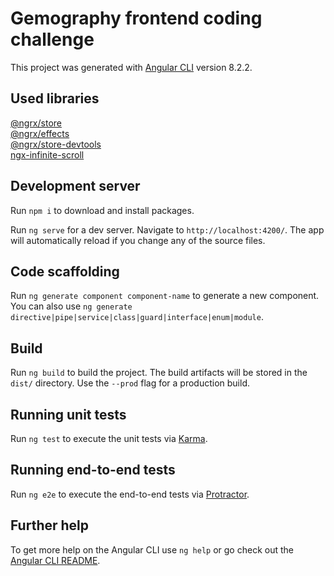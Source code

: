 # Gemography frontend coding challenge

This project was generated with [Angular CLI](https://github.com/angular/angular-cli) version 8.2.2.

## Used libraries

[@ngrx/store](https://ngrx.io/guide/store)  
[@ngrx/effects](https://ngrx.io/guide/effects)  
[@ngrx/store-devtools](https://ngrx.io/guide/store-devtools)  
[ngx-infinite-scroll](https://www.npmjs.com/package/ngx-infinite-scroll)  

## Development server

Run `npm i` to download and install packages.

Run `ng serve` for a dev server. Navigate to `http://localhost:4200/`. The app will automatically reload if you change any of the source files.

## Code scaffolding

Run `ng generate component component-name` to generate a new component. You can also use `ng generate directive|pipe|service|class|guard|interface|enum|module`.

## Build

Run `ng build` to build the project. The build artifacts will be stored in the `dist/` directory. Use the `--prod` flag for a production build.

## Running unit tests

Run `ng test` to execute the unit tests via [Karma](https://karma-runner.github.io).

## Running end-to-end tests

Run `ng e2e` to execute the end-to-end tests via [Protractor](http://www.protractortest.org/).

## Further help

To get more help on the Angular CLI use `ng help` or go check out the [Angular CLI README](https://github.com/angular/angular-cli/blob/master/README.md).
